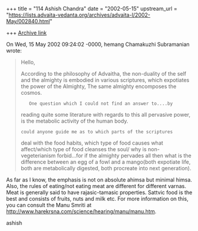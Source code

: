 +++
title = "114 Ashish Chandra"
date = "2002-05-15"
upstream_url = "https://lists.advaita-vedanta.org/archives/advaita-l/2002-May/002840.html"

+++
[Archive link](https://lists.advaita-vedanta.org/archives/advaita-l/2002-May/002840.html)

On Wed, 15 May 2002 09:24:02 -0000, hemang Chamakuzhi Subramanian
<hemangcs at REDIFFMAIL.COM> wrote:

>Hello,
>
>  According to the philosophy of Advaitha, the non-duality of the
>self and the almighty is embodied in various scriptures, which
>expotiates the power of the Almighty, The same almighty encomposes
>the cosmos.
>
>        One question which I could not find an answer to....by
>reading quite some literature with regards to this all pervasive
>power, is the metabolic activity of the human body.
>
>     could anyone guide me as to which parts of the scriptures
>deal with the food habits, which type of food causes what
>affect/which type of food cleanses the soul/ why is
>non-vegeterianism forbid...for if the almighty pervades all then
>what is the difference between an egg of a fowl and a mango(both
>expotiate life, both are metabolically digested, both procreate
>into next generation).
>

As far as I know, the emphasis is not on absolute ahimsa but minimal himsa.
Also, the rules of eating/not eating meat are different for different
varnas. Meat is generally said to have rajasic-tamasic properties. Sattvic
food is the best and consists of fruits, nuts and milk etc. For more
information on this, you can consult the Manu Smriti at
http://www.harekrsna.com/science/hearing/manu/manu.htm.

ashish

